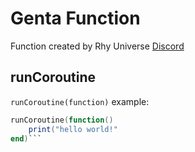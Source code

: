 # Genta Function
Function created by Rhy Universe
[Discord](https://discord.com/invite/xVyUWvut2D)
## runCoroutine
`runCoroutine(function)`
example:
```lua
runCoroutine(function()
    print("hello world!"
end)```
